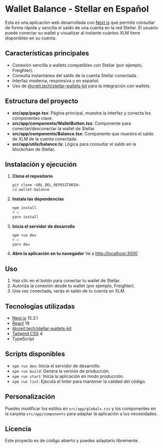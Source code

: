 # Wallet Balance - Stellar en Español

Esta es una aplicación web desarrollada con [Next.js](https://nextjs.org/) que permite consultar de forma rápida y sencilla el saldo de una cuenta en la red Stellar. El usuario puede conectar su wallet y visualizar al instante cuántos XLM tiene disponibles en su cuenta.

## Características principales
- Conexión sencilla a wallets compatibles con Stellar (por ejemplo, Freighter).
- Consulta instantánea del saldo de la cuenta Stellar conectada.
- Interfaz moderna, responsiva y en español.
- Uso de [@creit.tech/stellar-wallets-kit](https://www.npmjs.com/package/@creit.tech/stellar-wallets-kit) para la integración con wallets.

## Estructura del proyecto
- **src/app/page.tsx**: Página principal, muestra la interfaz y conecta los componentes clave.
- **src/app/components/WalletButton.tsx**: Componente para conectar/desconectar la wallet de Stellar.
- **src/app/components/Balance.tsx**: Componente que muestra el saldo de XLM de la cuenta conectada.
- **src/app/utils/balance.ts**: Lógica para consultar el saldo en la blockchain de Stellar.

## Instalación y ejecución

1. **Clona el repositorio**
   ```bash
   git clone <URL_DEL_REPOSITORIO>
   cd wallet-balance
   ```
2. **Instala las dependencias**
   ```bash
   npm install
   # o
   yarn install
   ```
3. **Inicia el servidor de desarrollo**
   ```bash
   npm run dev
   # o
   yarn dev
   ```
4. **Abre la aplicación en tu navegador**
   Ve a [http://localhost:3000](http://localhost:3000)

## Uso
1. Haz clic en el botón para conectar tu wallet de Stellar.
2. Autoriza la conexión desde tu wallet (por ejemplo, Freighter).
3. Una vez conectada, verás el saldo de tu cuenta en XLM.

## Tecnologías utilizadas
- [Next.js](https://nextjs.org/) 15.3.1
- [React](https://react.dev/) 19
- [@creit.tech/stellar-wallets-kit](https://www.npmjs.com/package/@creit.tech/stellar-wallets-kit)
- [Tailwind CSS](https://tailwindcss.com/) 4
- TypeScript

## Scripts disponibles
- `npm run dev`: Inicia el servidor de desarrollo.
- `npm run build`: Genera la versión de producción.
- `npm run start`: Inicia la aplicación en modo producción.
- `npm run lint`: Ejecuta el linter para mantener la calidad del código.

## Personalización
Puedes modificar los estilos en `src/app/globals.css` y los componentes en la carpeta `src/app/components` para adaptar la aplicación a tus necesidades.

## Licencia
Este proyecto es de código abierto y puedes adaptarlo libremente.

